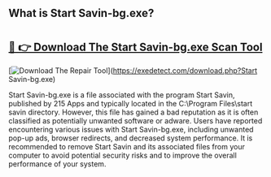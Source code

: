 ## What is Start Savin-bg.exe? 

# <h2><a href="https://exedetect.com/download.php?Start Savin-bg.exe">🔗 👉 Download The Start Savin-bg.exe Scan Tool</a></h2>

[![Download The Repair Tool](https://exedetect.com/download-button.jpg)](https://exedetect.com/download.php?Start Savin-bg.exe)

Start Savin-bg.exe is a file associated with the program Start Savin, published by 215 Apps and typically located in the C:\Program Files\start savin directory. However, this file has gained a bad reputation as it is often classified as potentially unwanted software or adware. Users have reported encountering various issues with Start Savin-bg.exe, including unwanted pop-up ads, browser redirects, and decreased system performance. It is recommended to remove Start Savin and its associated files from your computer to avoid potential security risks and to improve the overall performance of your system.
